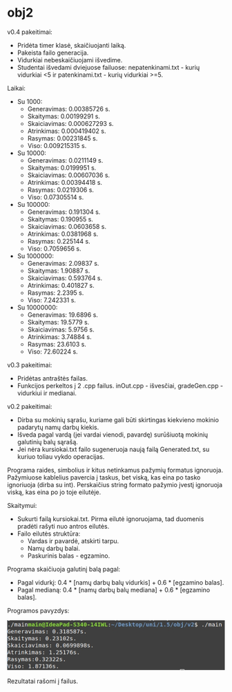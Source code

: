 # obj2

v0.4 pakeitimai:
- Pridėta timer klasė, skaičiuojanti laiką.
- Pakeista failo generacija.
- Vidurkiai nebeskaičiuojami išvedime.
- Studentai išvedami dviejuose failuose: nepatenkinami.txt - kurių vidurkiai <5 ir patenkinami.txt - kurių vidurkiai >=5.

Laikai:
- Su 1000:
  - Generavimas:  0.00385726 s.
  - Skaitymas:    0.00199291 s.
  - Skaiciavimas: 0.000627293 s.
  - Atrinkimas:   0.000419402 s.
  - Rasymas:      0.00231845 s.
  - Viso:         0.009215315 s.
- Su 10000:
  - Generavimas:  0.0211149 s.
  - Skaitymas:    0.0199951 s.
  - Skaiciavimas: 0.00607036 s.
  - Atrinkimas:   0.00394418 s.
  - Rasymas:      0.0219306 s.
  - Viso:         0.07305514 s.
- Su 100000:
  - Generavimas:  0.191304 s.
  - Skaitymas:    0.190955 s.
  - Skaiciavimas: 0.0603658 s.
  - Atrinkimas:   0.0381968 s.
  - Rasymas:      0.225144 s.
  - Viso:         0.7059656 s.
- Su 1000000:
  - Generavimas:  2.09837 s.
  - Skaitymas:    1.90887 s.
  - Skaiciavimas: 0.593764 s.
  - Atrinkimas:   0.401827 s.
  - Rasymas:      2.2395 s.
  - Viso:         7.242331 s.
- Su 10000000:
  - Generavimas:  19.6896 s.
  - Skaitymas:    19.5779 s.
  - Skaiciavimas: 5.9756 s.
  - Atrinkimas:   3.74884 s.
  - Rasymas:      23.6103 s.
  - Viso:         72.60224 s.
  
v0.3 pakeitimai:
- Pridėtas antraštės failas.
- Funkcijos perkeltos į 2 .cpp failus. inOut.cpp - išvesčiai, gradeGen.cpp - vidurkiui ir medianai.

v0.2 pakeitimai:
- Dirba su mokinių sąrašu, kuriame gali būti skirtingas kiekvieno mokinio padarytų namų darbų kiekis.
- Išveda pagal vardą (jei vardai vienodi, pavardę) surūšiuotą mokinių galutinių balų sąrašą.
- Jei nėra kursiokai.txt failo sugeneruoja naują failą Generated.txt, su kuriuo toliau vykdo operacijas.

Programa raides, simbolius ir kitus netinkamus pažymių formatus ignoruoja.
Pažymiuose kablelius pavercia į taskus, bet viską, kas eina po tasko ignoriuoja (dirba su int).
Perskaičius string formato pažymio įvestį ignoruoja viską, kas eina po jo toje eilutėje.

Skaitymui:
- Sukurti failą kursiokai.txt. Pirma eilutė ignoruojama, tad duomenis pradėti rašyti nuo antros eilutės.
- Failo eilutės struktūra:
  - Vardas ir pavardė, atskirti tarpu.
  - Namų darbų balai.
  - Paskurinis balas - egzamino.

Programa skaičiuoja galutinį balą pagal:
- Pagal vidurkį: 0.4 * [namų darbų balų vidurkis] + 0.6 * [egzamino balas].
- Pagal medianą: 0.4 * [namų darbų balų mediana] + 0.6 * [egzamino balas].

Programos pavyzdys:

![Programos pavyzdys](https://github.com/benas761/obj2/blob/v0.4/v0.4%20ex)

Rezultatai rašomi į failus.
